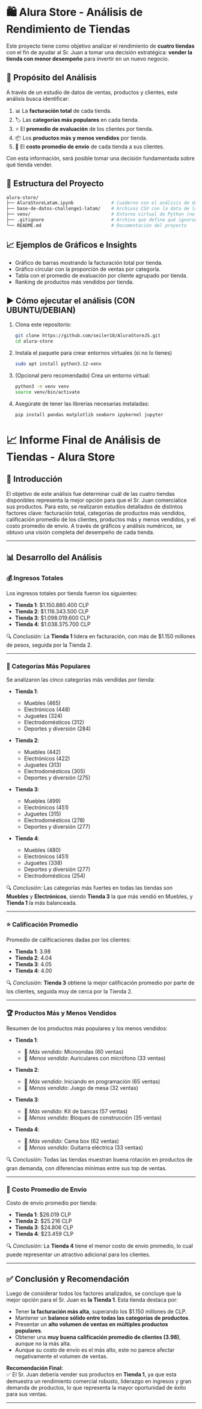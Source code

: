 # 🛍️ Alura Store - Análisis de Rendimiento de Tiendas

Este proyecto tiene como objetivo analizar el rendimiento de **cuatro tiendas** con el fin de ayudar al Sr. Juan a tomar una decisión estratégica: **vender la tienda con menor desempeño** para invertir en un nuevo negocio.

## 📌 Propósito del Análisis

A través de un estudio de datos de ventas, productos y clientes, este análisis busca identificar:

1. 📊 La **facturación total** de cada tienda.
2. 🏷️ Las **categorías más populares** en cada tienda.
3. ⭐ El **promedio de evaluación** de los clientes por tienda.
4. 📦 Los **productos más y menos vendidos** por tienda.
5. 🚚 El **costo promedio de envío** de cada tienda a sus clientes.

Con esta información, será posible tomar una decisión fundamentada sobre qué tienda vender.

## 📁 Estructura del Proyecto

```bash
alura-store/
├── AluraStoreLatam.ipynb              # Cuaderno con el análisis de datos
├── base-de-datos-challenge1-latam/    # Archivos CSV con la data de las 4 tiendas
├── venv/                              # Entorno virtual de Python (no se sube al repo)
├── .gitignore                         # Archivo que define qué ignorar en Git
└── README.md                          # Documentación del proyecto
```

## 📈 Ejemplos de Gráficos e Insights

- Gráfico de barras mostrando la facturación total por tienda.
- Gráfico circular con la proporción de ventas por categoría.
- Tabla con el promedio de evaluación por cliente agrupado por tienda.
- Ranking de productos más vendidos por tienda.

## ▶️ Cómo ejecutar el análisis (CON UBUNTU/DEBIAN)

1. Clona este repositorio:
   ```bash
   git clone https://github.com/seiler18/AluraStoreJS.git
   cd alura-store

2. Instala el paquete para crear entornos virtuales (si no lo tienes)
    ```bash
    sudo apt install python3.12-venv

3. (Opcional pero recomendado) Crea un entorno virtual:
    ```bash
    python3 -m venv venv
    source venv/bin/activate

4. Asegúrate de tener las librerías necesarias instaladas: 
    ```bash
    pip install pandas matplotlib seaborn ipykernel jupyter


# 📈 Informe Final de Análisis de Tiendas - Alura Store

## 🧭 Introducción

El objetivo de este análisis fue determinar cuál de las cuatro tiendas disponibles representa la mejor opción para que el Sr. Juan comercialice sus productos. Para esto, se realizaron estudios detallados de distintos factores clave: facturación total, categorías de productos más vendidos, calificación promedio de los clientes, productos más y menos vendidos, y el costo promedio de envío. A través de gráficos y análisis numéricos, se obtuvo una visión completa del desempeño de cada tienda.

---

## 📊 Desarrollo del Análisis

### 💰 Ingresos Totales

Los ingresos totales por tienda fueron los siguientes:

- **Tienda 1**: $1.150.880.400 CLP
- **Tienda 2**: $1.116.343.500 CLP
- **Tienda 3**: $1.098.019.600 CLP
- **Tienda 4**: $1.038.375.700 CLP

🔍 *Conclusión:* La **Tienda 1** lidera en facturación, con más de $1.150 millones de pesos, seguida por la Tienda 2.

---

### 🛒 Categorías Más Populares

Se analizaron las cinco categorías más vendidas por tienda:

- **Tienda 1**:
  - Muebles (465)
  - Electrónicos (448)
  - Juguetes (324)
  - Electrodomésticos (312)
  - Deportes y diversión (284)

- **Tienda 2**:
  - Muebles (442)
  - Electrónicos (422)
  - Juguetes (313)
  - Electrodomésticos (305)
  - Deportes y diversión (275)

- **Tienda 3**:
  - Muebles (499)
  - Electrónicos (451)
  - Juguetes (315)
  - Electrodomésticos (278)
  - Deportes y diversión (277)

- **Tienda 4**:
  - Muebles (480)
  - Electrónicos (451)
  - Juguetes (338)
  - Deportes y diversión (277)
  - Electrodomésticos (254)

🔍 *Conclusión:* Las categorías más fuertes en todas las tiendas son **Muebles** y **Electrónicos**, siendo **Tienda 3** la que más vendió en Muebles, y **Tienda 1** la más balanceada.

---

### ⭐ Calificación Promedio

Promedio de calificaciones dadas por los clientes:

- **Tienda 1**: 3.98
- **Tienda 2**: 4.04
- **Tienda 3**: 4.05
- **Tienda 4**: 4.00

🔍 *Conclusión:* **Tienda 3** obtiene la mejor calificación promedio por parte de los clientes, seguida muy de cerca por la Tienda 2.

---

### 🏆 Productos Más y Menos Vendidos

Resumen de los productos más populares y los menos vendidos:

- **Tienda 1**: 
  - 🔼 *Más vendido*: Microondas (60 ventas)
  - 🔽 *Menos vendido*: Auriculares con micrófono (33 ventas)

- **Tienda 2**:
  - 🔼 *Más vendido*: Iniciando en programación (65 ventas)
  - 🔽 *Menos vendido*: Juego de mesa (32 ventas)

- **Tienda 3**:
  - 🔼 *Más vendido*: Kit de bancas (57 ventas)
  - 🔽 *Menos vendido*: Bloques de construcción (35 ventas)

- **Tienda 4**:
  - 🔼 *Más vendido*: Cama box (62 ventas)
  - 🔽 *Menos vendido*: Guitarra eléctrica (33 ventas)

🔍 *Conclusión:* Todas las tiendas muestran buena rotación en productos de gran demanda, con diferencias mínimas entre sus top de ventas.

---

### 🚚 Costo Promedio de Envío

Costo de envío promedio por tienda:

- **Tienda 1**: $26.019 CLP
- **Tienda 2**: $25.216 CLP
- **Tienda 3**: $24.806 CLP
- **Tienda 4**: $23.459 CLP

🔍 *Conclusión:* La **Tienda 4** tiene el menor costo de envío promedio, lo cual puede representar un atractivo adicional para los clientes.

---

## ✅ Conclusión y Recomendación

Luego de considerar todos los factores analizados, se concluye que la mejor opción para el Sr. Juan es **la Tienda 1**. Esta tienda destaca por:

- Tener **la facturación más alta**, superando los $1.150 millones de CLP.
- Mantener un **balance sólido entre todas las categorías de productos**.
- Presentar un **alto volumen de ventas en múltiples productos populares**.
- Obtener una **muy buena calificación promedio de clientes (3.98)**, aunque no la más alta.
- Aunque su costo de envío es el más alto, este no parece afectar negativamente el volumen de ventas.

**Recomendación Final:**  
✅ El Sr. Juan debería vender sus productos en **Tienda 1**, ya que esta demuestra un rendimiento comercial robusto, liderazgo en ingresos y gran demanda de productos, lo que representa la mayor oportunidad de éxito para sus ventas.

---
